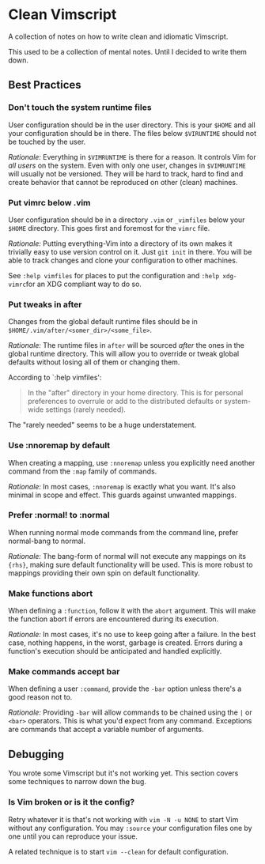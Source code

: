 # Clean Vimscript

A collection of notes on how to write clean and idiomatic Vimscript.

This used to be a collection of mental notes.
Until I decided to write them down.

## Best Practices

### Don't touch the system runtime files

User configuration should be in the user directory. This is your `$HOME` and
all your configuration should be in there. The files below `$VIRUNTIME` should
not be touched by the user.

*Rationale:*
Everything in `$VIMRUNTIME` is there for a reason. It controls Vim for *all
users* on the system. Even with only one user, changes in `$VIMRUNTIME` will
usually not be versioned. They will be hard to track, hard to find and create
behavior that cannot be reproduced on other (clean) machines.

### Put vimrc below .vim

User configuration should be in a directory `.vim` or `_vimfiles` below your
`$HOME` directory.  This goes first and foremost for the `vimrc` file.

*Rationale:*
Putting everything-Vim into a directory of its own makes it trivially easy to
use version control on it. Just `git init` in there. You will be able to track
changes and clone your configuration to other machines.

See `:help vimfiles` for places to put the configuration and `:help
xdg-vimrc`for an XDG compliant way to do so.

### Put tweaks in after

Changes from the global default runtime files should be in
`$HOME/.vim/after/<somer_dir>/<some_file>`. 

*Rationale:*
The runtime files in `after` will be sourced *after* the ones in the global
runtime directory. This will allow you to override or tweak global defaults
without losing all of them or changing them.

According to `:help vimfiles':

> In the "after" directory in your home directory.  This is for personal preferences to overrule or add to the distributed defaults or system-wide settings (rarely needed).

The "rarely needed" seems to be a huge understatement.

### Use :nnoremap by default

When creating a mapping, use `:nnoremap` unless you explicitly need another command from the `:map` family of commands.

*Rationale:*
In most cases, `:nnoremap` is exactly what you want. It's also minimal in scope and effect. This guards against unwanted mappings.

### Prefer :normal! to :normal

When running normal mode commands from the command line, prefer normal-bang to normal.

*Rationale:*
The bang-form of normal will not execute any mappings on its `{rhs}`, making sure default functionality will be used. This is more robust to mappings providing their own spin on default functionality.

### Make functions abort

When defining a `:function`, follow it with the `abort` argument. This will make the function abort if errors are encountered during its execution.

*Rationale:*
In most cases, it's no use to keep going after a failure.
In the best case, nothing happens, in the worst, garbage is created.
Errors during a function's execution should be anticipated and handled explicitly.

### Make commands accept bar

When defining a user `:command`, provide the `-bar` option unless there's a
good reason not to.

*Rationale:*
Providing `-bar` will allow commands to be chained using the `|` or `<bar>`
operators. This is what you'd expect from any command. Exceptions are commands
that accept a variable number of arguments.

## Debugging

You wrote some Vimscript but it's not working yet.
This section covers some techniques to narrow down the bug.

### Is Vim broken or is it the config?

Retry whatever it is that's not working with `vim -N -u NONE` to start Vim without any configuration.
You may `:source` your configuration files one by one until you can reproduce your issue.

A related technique is to start `vim --clean` for default configuration.

